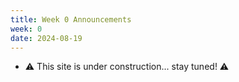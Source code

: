 ```yaml
---
title: Week 0 Announcements
week: 0
date: 2024-08-19
---
```


* ⚠️ This site is under construction... stay tuned! ⚠️







